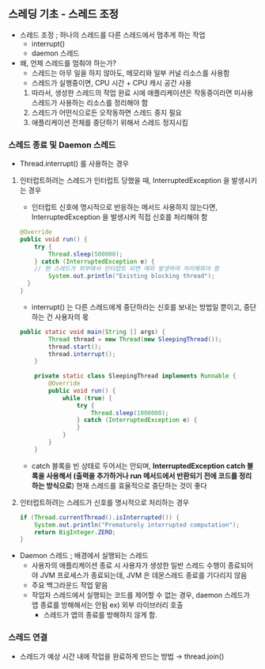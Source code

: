 ## 스레딩 기초 - 스레드 조정
- 스레드 조정 ; 하나의 스레드를 다른 스레드에서 멈추게 하는 작업
    - interrupt()
    - daemon 스레드
- 왜, 언제 스레드를 멈춰야 하는가?
    - 스레드는 아무 일을 하지 않아도, 메모리와 일부 커널 리소스를 사용함
    - 스레드가 실행중이면, CPU 시간 + CPU 캐시 공간 사용
    1. 따라서, 생성한 스레드의 작업 완료 시에 애플리케이션은 작동중이라면 미사용 스레드가 사용하는 리소스를 정리해야 함
    2. 스레드가 어떤식으로든 오작동하면 스레드 중지 필요
    3. 애플리케이션 전체를 중단하기 위해서 스레드 정지시킴

### 스레드 종료 및 Daemon 스레드

- Thread.interrupt() 를 사용하는 경우
1. 인터럽트하려는 스레드가 인터럽트 당했을 때, InterruptedException 을 발생시키는 경우
    - 인터럽트 신호에 명시적으로 반응하는 메서드 사용하지 않는다면, InterruptedException 을 발생시켜 직접 신호를 처리해야 함

    ```java
    @Override
    public void run() {
    	try {
    		Thread.sleep(500000);
    	} catch (InterruptedException e) {
    	// 현 스레드가 외부에서 인터럽트 되면 예외 발생하여 처리해줘야 함
    		System.out.println("Existing blocking thread");
      }
    }
    ```

    - interrupt() 는 다른 스레드에게 중단하라는 신호를 보내는 방법일 뿐이고, 중단 하는 건 사용자의 몫

    ```java
    public static void main(String [] args) {
            Thread thread = new Thread(new SleepingThread());
            thread.start();
            thread.interrupt();
        }
     
        private static class SleepingThread implements Runnable {
            @Override
            public void run() {
                while (true) {
                    try {
                        Thread.sleep(1000000);
                    } catch (InterruptedException e) {
                    }
                }
            }
        }
    ```

    - catch 블록을 빈 상태로 두어서는 안되며, **InterruptedException catch 블록을 사용해서 (출력을 추가하거나 run 메서드에서 반환되기 전에 코드를 정리하는 방식으로**) 현재 스레드를 효율적으로 중단하는 것이 좋다
2. 인터럽트하려는 스레드가 신호를 명시적으로 처리하는 경우

    ```java
    if (Thread.currentThread().isInterrupted()) {
        System.out.println("Prematurely interrupted computation");
        return BigInteger.ZERO;
    }
    ```

- Daemon 스레드 ; 배경에서 실행되는 스레드
    - 사용자의 애플리케이션 종료 시 사용자가 생성한 일반 스레드 수행이 종료되어야 JVM 프로세스가 종료되는데, JVM 은 데몬스레드 종료를 기다리지 않음
    - 주요 백그라운드 작업 맡음
    - 작업자 스레드에서 실행되는 코드를 제어할 수 없는 경우, daemon 스레드가 앱 종료를 방해해서는 안됨 ex) 외부 라이브러리 호출
        - 스레드가 앱의 종료를 방해하지 않게 함.

### 스레드 연결

- 스레드가 예상 시간 내에 작업을 완료하게 만드는 방법 → thread.join()